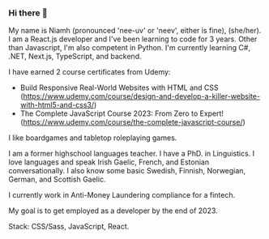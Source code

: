 ### Hi there 👋

My name is Niamh (pronounced 'nee-uv' or 'neev', either is fine), (she/her). I am a React.js developer and I've been learning to code for 3 years. Other than Javascript, I'm also competent in Python. I'm currently learning C#, .NET, Next.js, TypeScript, and backend.

I have earned 2 course certificates from Udemy:

- Build Responsive Real-World Websites with HTML and CSS (https://www.udemy.com/course/design-and-develop-a-killer-website-with-html5-and-css3/)
- The Complete JavaScript Course 2023: From Zero to Expert! (https://www.udemy.com/course/the-complete-javascript-course/)

I like boardgames and tabletop roleplaying games.

I am a former highschool languages teacher. I have a PhD. in Linguistics. I love languages and speak Irish Gaelic, French, and Estonian conversationally. I also know some basic Swedish, Finnish, Norwegian, German, and Scottish Gaelic.

I currently work in Anti-Money Laundering compliance for a fintech.

My goal is to get employed as a developer by the end of 2023.

Stack: CSS/Sass, JavaScript, React.
